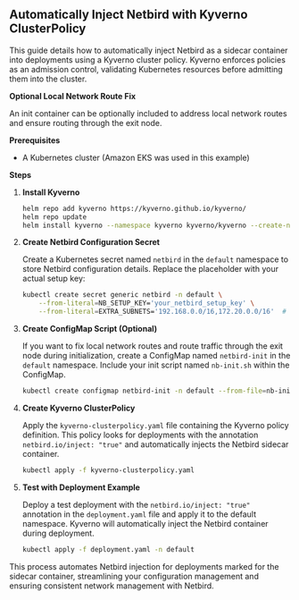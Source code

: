 ## Automatically Inject Netbird with Kyverno ClusterPolicy

This guide details how to automatically inject Netbird as a sidecar container into deployments using a Kyverno cluster policy. Kyverno enforces policies as an admission control, validating Kubernetes resources before admitting them into the cluster.

**Optional Local Network Route Fix**

An init container can be optionally included to address local network routes and ensure routing through the exit node.

**Prerequisites**

* A Kubernetes cluster  (Amazon EKS was used in this example)

**Steps**

1. **Install Kyverno**

   ```bash
   helm repo add kyverno https://kyverno.github.io/kyverno/
   helm repo update
   helm install kyverno --namespace kyverno kyverno/kyverno --create-namespace
   ```

2. **Create Netbird Configuration Secret**

   Create a Kubernetes secret named `netbird` in the `default` namespace to store Netbird configuration details. Replace the placeholder with your actual setup key:

   ```bash
   kubectl create secret generic netbird -n default \
       --from-literal=NB_SETUP_KEY='your_netbird_setup_key' \
       --from-literal=EXTRA_SUBNETS='192.168.0.0/16,172.20.0.0/16'  # Optional comma-separated extra subnets
   ```

3. **Create ConfigMap Script (Optional)**

   If you want to fix local network routes and route traffic through the exit node during initialization, create a ConfigMap named `netbird-init` in the `default` namespace. Include your init script named `nb-init.sh` within the ConfigMap.

   ```bash
   kubectl create configmap netbird-init -n default --from-file=nb-init.sh
   ```

4. **Create Kyverno ClusterPolicy**

   Apply the `kyverno-clusterpolicy.yaml` file containing the Kyverno policy definition. This policy looks for deployments with the annotation `netbird.io/inject: "true"` and automatically injects the Netbird sidecar container.

   ```bash
   kubectl apply -f kyverno-clusterpolicy.yaml
   ```

5. **Test with Deployment Example**

   Deploy a test deployment with the `netbird.io/inject: "true"` annotation in the `deployment.yaml` file and apply it to the default namespace. Kyverno will automatically inject the Netbird container during deployment.

   ```bash
   kubectl apply -f deployment.yaml -n default
   ```

This process automates Netbird injection for deployments marked for the sidecar container, streamlining your configuration management and ensuring consistent network management with Netbird.
